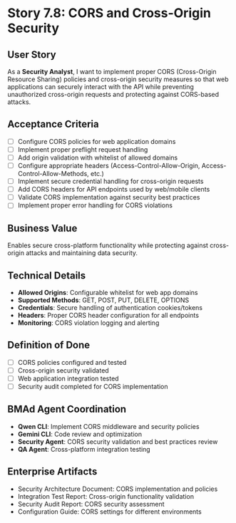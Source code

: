 # Story 7.8: CORS and Cross-Origin Security

## User Story

As a **Security Analyst**, I want to implement proper CORS (Cross-Origin Resource Sharing) policies and cross-origin security measures so that web applications can securely interact with the API while preventing unauthorized cross-origin requests and protecting against CORS-based attacks.

## Acceptance Criteria

- [ ] Configure CORS policies for web application domains
- [ ] Implement proper preflight request handling
- [ ] Add origin validation with whitelist of allowed domains
- [ ] Configure appropriate headers (Access-Control-Allow-Origin, Access-Control-Allow-Methods, etc.)
- [ ] Implement secure credential handling for cross-origin requests
- [ ] Add CORS headers for API endpoints used by web/mobile clients
- [ ] Validate CORS implementation against security best practices
- [ ] Implement proper error handling for CORS violations

## Business Value

Enables secure cross-platform functionality while protecting against cross-origin attacks and maintaining data security.

## Technical Details

- **Allowed Origins**: Configurable whitelist for web app domains
- **Supported Methods**: GET, POST, PUT, DELETE, OPTIONS
- **Credentials**: Secure handling of authentication cookies/tokens
- **Headers**: Proper CORS header configuration for all endpoints
- **Monitoring**: CORS violation logging and alerting

## Definition of Done

- [ ] CORS policies configured and tested
- [ ] Cross-origin security validated
- [ ] Web application integration tested
- [ ] Security audit completed for CORS implementation

## BMAd Agent Coordination

- **Qwen CLI**: Implement CORS middleware and security policies
- **Gemini CLI**: Code review and optimization
- **Security Agent**: CORS security validation and best practices review
- **QA Agent**: Cross-platform integration testing

## Enterprise Artifacts

- Security Architecture Document: CORS implementation and policies
- Integration Test Report: Cross-origin functionality validation
- Security Audit Report: CORS security assessment
- Configuration Guide: CORS settings for different environments
